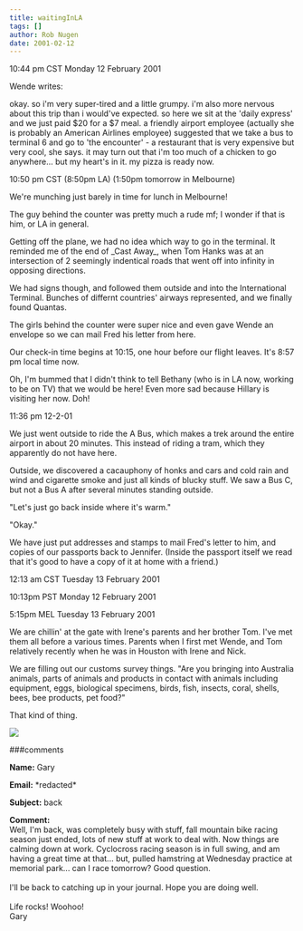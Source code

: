 ```yaml
---
title: waitingInLA
tags: []
author: Rob Nugen
date: 2001-02-12
---
```


<p class=date>10:44 pm CST Monday 12 February 2001</p>

<p>Wende writes:</p>

<p class=message>okay.  so i'm very super-tired and a
little grumpy.   i'm also more nervous about this trip
than i would've expected.  so here we sit at the
'daily express' and we just paid $20 for a $7 meal.  a
friendly airport employee (actually she is probably an
American Airlines employee) suggested that we take a
bus to terminal 6 and go to 'the encounter' - a
restaurant that is very expensive but very cool, she
says.  it may turn out that i'm too much of a chicken
to go anywhere...  but my heart's in it.  my pizza is
ready now.</p>

<p class=date>10:50 pm CST (8:50pm LA) (1:50pm
tomorrow in Melbourne)</p>

<p>We're munching just barely in time for lunch in
Melbourne!</p>

<p>The guy behind the counter was pretty much a rude
mf; I wonder if that is him, or LA in general.</p>

<p>Getting off the plane, we had no idea which way to
go in the terminal.  It reminded me of the end of
_Cast Away_, when Tom Hanks was at an intersection of
2 seemingly indentical roads that went off into
infinity in opposing directions.</p>

<p>We had signs though, and followed them outside and
into the International Terminal.  Bunches of differnt
countries' airways represented, and we finally found
Quantas.</p>

<p>The girls behind the counter were super nice and
even gave Wende an envelope so we can mail Fred his
letter from here.</p>

<p>Our check-in time begins at 10:15, one hour before
our flight leaves.  It's 8:57 pm local time now.</p>

<p>Oh, I'm bummed that I didn't think to tell Bethany
(who is in LA now, working to be on TV) that we would
be here!  Even more sad because Hillary is visiting
her now.  Doh!</p>

<p class=date>11:36 pm 12-2-01</p>

<p>We just went outside to ride the A Bus, which makes
a trek around the entire airport in about 20 minutes. 
This instead of riding a tram, which they apparently
do not have here.</p>

<p>Outside, we discovered a cacauphony of honks and
cars and cold rain and wind and cigarette smoke and
just all kinds of blucky stuff.  We saw a Bus C, but
not a Bus A after several minutes standing
outside.</p>

<p>"Let's just go back inside where it's warm."</p>

<p>"Okay."</p>

<p>We have just put addresses and stamps to mail
Fred's letter to him, and copies of our passports back
to Jennifer.  (Inside the passport itself we read that
it's good to have a copy of it at home with a
friend.)</p>

<p class=date>12:13 am CST Tuesday 13 February
2001</p>

<p class=date>10:13pm PST Monday 12 February 2001</p>

<p class=date>5:15pm MEL Tuesday 13 February 2001</p>

<p>We are chillin' at the gate with Irene's parents
and her brother Tom.  I've met them all before a
various times.  Parents when I first met Wende, and
Tom relatively recently when he was in Houston with
Irene and Nick.</p>

<p>We are filling out our customs survey things.  "Are
you bringing into Australia animals, parts of animals
and products in contact with animals including
equipment, eggs, biological specimens, birds, fish,
insects, coral, shells, bees, bee products, pet
food?"</p>

<p>That kind of thing.</p>

<p><img src="/images/rob/wL-ROB.gif"/></p>

###comments


<p><b>Name:</b> Gary

<p><b>Email:</b> *redacted*

<p><b>Subject:</b> back

<p><b>Comment:</b>
<br>Well, I'm back, was completely busy with stuff, fall mountain bike racing season just ended, lots of new stuff at work to deal with.  Now things are calming down at work.  Cyclocross racing season is in full swing, and am having a great time at that... but, pulled hamstring at Wednesday practice at memorial park... can I race tomorrow?  Good question.<br>
<br>
I'll be back to catching up in your journal.  Hope you are doing well.<br>
<br>
Life rocks! Woohoo!<br>
Gary

